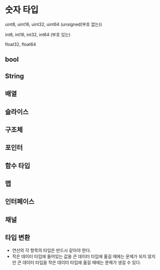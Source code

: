 # 숫자 타입

uint8, uint16, uint32, uint64 (unsigned(부호 없는))

int8, int16, int32, int64 (부호 있는)

float32, float64

## bool
## String
## 배열
## 슬라이스
## 구조체
## 포인터
## 함수 타입
## 맵
## 인터페이스
## 채널

## 타입 변환

- 연산의 각 항목의 타입은 반드시 같아야 한다.
- 작은 데이터 타입에 들어있는 값을 큰 데이터 타입에 옮길 때에는 문제가 되지 않지만 큰 데이터 타입을 작은 데이터 타입에 옮길 때에는 문제가 생길 수 있다.